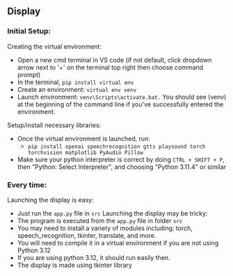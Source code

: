 ## Display

### Initial Setup:
Creating the virtual environment:
- Open a new cmd terminal in VS code (if not default, click dropdown arrow next to '+' on the terminal top right then choose command prompt)
- In the terminal, ```pip install virtual env```
- Create an environment: ```virtual env venv```
- Launch environment: ```venv\Scripts\activate.bat.``` You should see (venv) at the beginning of the command line if you've successfully entered the environment.

Setup/install necessary libraries:
- Once the virtual environment is launched, run:
    - ```pip install openai speechrecognition gtts playsound torch torchvision matplotlib PyAudio Pillow```
- Make sure your python interpreter is correct by doing ```CTRL + SHIFT + P```, then "Python: Select Interpreter", and choosing "Python 3.11.4" or similar

### Every time:
Launching the display is easy:
- Just run the ```app.py``` file in ```src```
Launching the display may be tricky:
- The program is executed from the ```app.py``` file in folder ```src```
- You may need to install a variety of modules including: torch, speech_recognition, tkinter, translate, and more.
- You will need to compile it in a virtual environment if you are not using Python 3.12
- If you are using python 3.12, it should run easily then.
- The display is made using tkinter library
